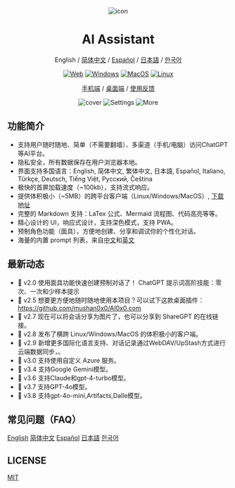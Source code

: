 <div align="center">
<img src="./docs/images/icon.svg" alt="icon"/>
<h1 align="center">AI Assistant</h1>

English / [简体中文](./README_CN.md) / [Español](./README_ES.md) / [日本語](./README_JA.md) / [한국어](./README_KO.md)

[web-url]: https://chat.cnuco.org
[download-url]: https://github.com/weathery/ChatGPT/releases
[Web-image]: https://img.shields.io/badge/Web-PWA-orange?logo=microsoftedge
[Windows-image]: https://img.shields.io/badge/-Windows-blue?logo=windows
[MacOS-image]: https://img.shields.io/badge/-MacOS-black?logo=apple
[Linux-image]: https://img.shields.io/badge/-Linux-333?logo=ubuntu


[![Web][Web-image]][web-url]
[![Windows][Windows-image]][download-url]
[![MacOS][MacOS-image]][download-url]
[![Linux][Linux-image]][download-url]

[手机端][web-url] / [桌面端](https://github.com/weathery/ChatGPT/releases) / [使用反馈](https://github.com/weathery/ChatGPT/issues) 

![cover](./docs/images/cover.png)
![Settings](./docs/images/settings.png)
![More](./docs/images/more.png)
</div>

## 功能简介
- 支持用户随时随地、简单（不需要翻墙）、多渠道（手机/电脑）访问ChatGPT等AI平台。
- 隐私安全，所有数据保存在用户浏览器本地。
- 界面支持多国语言：English, 简体中文, 繁体中文, 日本語, Español, Italiano, Türkçe, Deutsch, Tiếng Việt, Русский, Čeština
- 极快的首屏加载速度（~100kb），支持流式响应。
- 提供体积极小（~5MB）的跨平台客户端（Linux/Windows/MacOS）, [下载地址](https://github.com/weathery/ChatGPT/releases)
- 完整的 Markdown 支持：LaTex 公式、Mermaid 流程图、代码高亮等等。
- 精心设计的 UI，响应式设计，支持深色模式，支持 PWA。
- 预制角色功能（面具），方便地创建、分享和调试你的个性化对话。
- 海量的内置 prompt 列表，来自[中文](https://github.com/PlexPt/awesome-chatgpt-prompts-zh)和[英文](https://github.com/f/awesome-chatgpt-prompts)


## 最新动态
- 🚀 v2.0 使用面具功能快速创建预制对话了！ ChatGPT 提示词高阶技能：零次、一次和少样本提示
- 🚀 v2.5 想要更方便地随时随地使用本项目？可以试下这款桌面插件：https://github.com/mushan0x0/AI0x0.com
- 🚀 v2.7 现在可以将会话分享为图片了，也可以分享到 ShareGPT 的在线链接。
- 🚀 v2.8 发布了横跨 Linux/Windows/MacOS 的体积极小的客户端。
- 🚀 v2.9 新增更多国际化语言支持、对话记录通过WebDAV/UpStash方式进行云端数据同步，。 
- 🚀 v3.0 支持使用自定义 Azure 服务。
- 🚀 v3.4 支持Google Gemini模型。 
- 🚀 v3.6 支持Claude和gpt-4-turbo模型。
- 🚀 v3.7 支持GPT-4o模型。
- 🚀 v3.8 支持gpt-4o-mini,Artifacts,Dalle模型。

## 常见问题（FAQ）
[English](./docs/faq-en.md)
[简体中文](./docs/faq-cn.md)
[Español](./docs/faq-es.md)
[日本語](./docs/faq-ja.md)
[한국어](./docs/faq-ko.md)


## LICENSE
[MIT](https://opensource.org/license/mit/)
